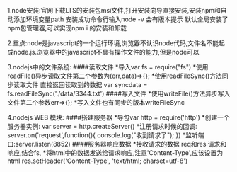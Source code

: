 1.node安装:官网下载LTS的安装包msi文件,打开安装向导直接安装,安装npm和自动添加环境变量path 安装成功命令行输入node -v 会有版本提示
默认全局安装了npm包管理器,可以实现npm i 的安装和卸载

2.重点:node是javascript的一个运行环境,浏览器不认识node代码,文件名不能起成node.js.浏览器中的javascript不具有操作文件的能力,但是node可以


3.nodejs中的文件系统:
####读取文件
*导入var fs = require("fs")
*使用readFile()异步读取文件第二个参数为(err,data)=>{};
*使用readFileSync()方法同步读取文件 直接返回读取到的数据 var syncdata = fs.readFileSync('./data/3344.txt')
####写入文件
*使用writeFile()方法异步写入文件第二个参数err=>{};
*写入文件也有同步的版本writeFileSync


4.nodejs WEB 模块:
####搭建服务器
*导包var http = require('http')
*创建一个服务器实例: var server = http.createServer()
*注册请求时候的回调:
server.on('request',function(){
    console.log("收到请求了");
})
*监听端口:server.listen(8852)
####服务器响应数据
*接收请求的数据
req和res 请求和响应,结合fs,
*将html中的数据发送给请求响应,注意'Content-Type',应该设置为html
res.setHeader('Content-Type', 'text/html; charset=utf-8')